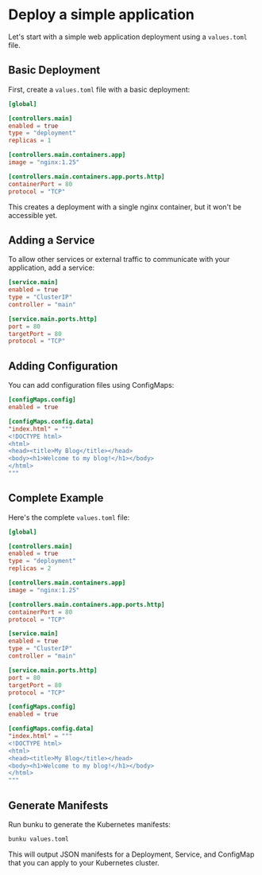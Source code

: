 # Deploy a simple application

Let's start with a simple web application deployment using a `values.toml` file.

## Basic Deployment

First, create a `values.toml` file with a basic deployment:

```toml
[global]

[controllers.main]
enabled = true
type = "deployment"
replicas = 1

[controllers.main.containers.app]
image = "nginx:1.25"

[controllers.main.containers.app.ports.http]
containerPort = 80
protocol = "TCP"
```

This creates a deployment with a single nginx container, but it won't be accessible yet.

## Adding a Service

To allow other services or external traffic to communicate with your application, add a service:

```toml
[service.main]
enabled = true
type = "ClusterIP"
controller = "main"

[service.main.ports.http]
port = 80
targetPort = 80
protocol = "TCP"
```

## Adding Configuration

You can add configuration files using ConfigMaps:

```toml
[configMaps.config]
enabled = true

[configMaps.config.data]
"index.html" = """
<!DOCTYPE html>
<html>
<head><title>My Blog</title></head>
<body><h1>Welcome to my blog!</h1></body>
</html>
"""
```

## Complete Example

Here's the complete `values.toml` file:

```toml
[global]

[controllers.main]
enabled = true
type = "deployment"
replicas = 2

[controllers.main.containers.app]
image = "nginx:1.25"

[controllers.main.containers.app.ports.http]
containerPort = 80
protocol = "TCP"

[service.main]
enabled = true
type = "ClusterIP"
controller = "main"

[service.main.ports.http]
port = 80
targetPort = 80
protocol = "TCP"

[configMaps.config]
enabled = true

[configMaps.config.data]
"index.html" = """
<!DOCTYPE html>
<html>
<head><title>My Blog</title></head>
<body><h1>Welcome to my blog!</h1></body>
</html>
"""
```

## Generate Manifests

Run bunku to generate the Kubernetes manifests:

```bash
bunku values.toml
```

This will output JSON manifests for a Deployment, Service, and ConfigMap that you can apply to your Kubernetes cluster.
